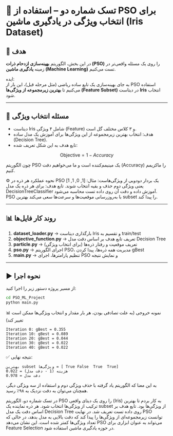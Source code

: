 # 📝 تسک شماره دو – استفاده از PSO برای انتخاب ویژگی در یادگیری ماشین (Iris Dataset)

## 🎯 هدف
در این بخش، الگوریتم **بهینه‌سازی ازدحام ذرات (PSO)** را روی یک مسئله واقعی‌تر در زمینه **یادگیری ماشین (Machine Learning)** تست می‌کنیم.  

ایده:  
به جای بهینه‌سازی یک تابع ساده ریاضی (مثل مرحله قبل)، این بار از PSO استفاده می‌کنیم تا **بهترین زیرمجموعه از ویژگی‌ها (Feature Subset)** در دیتاست **Iris** انتخاب شود.  

---

## 📌 مسئله انتخاب ویژگی
- دیتاست Iris شامل ۴ ویژگی (Feature) و ۳ کلاس مختلف گل است.  
- هدف: انتخاب بهترین زیرمجموعه از این ویژگی‌ها برای آموزش یک مدل ساده (Decision Tree).  
- تابع هدف به این شکل تعریف شده:  

```math
\text{Objective} = 1 - Accuracy
```
چون الگوریتم PSO یک مینیمم‌کننده است و ما می‌خواهیم دقت (Accuracy) را ماکزیمم کنیم.

⚙️ نحوه عملکرد
هر ذره در PSO یک بردار دودویی از ویژگی‌هاست:
مثال: [1, 0, 1, 1] یعنی ویژگی دوم حذف و بقیه انتخاب شوند.
تابع هدف: برای هر ذره یک مدل DecisionTreeClassifier آموزش داده و دقت آن روی داده تست محاسبه می‌شود.
PSO با به‌روزرسانی موقعیت‌ها و سرعت‌ها سعی می‌کند بهترین subset را پیدا کند.

---

## 📊 روند کار فایل‌ها
1. **dataset_loader.py** → بارگذاری دیتاست Iris و تقسیم به train/test  
2. **objective_function.py** → تعریف تابع هدف بر اساس دقت مدل Decision Tree  
3. **particle.py** → تعریف موقعیت و رفتار ذره‌ها (برای انتخاب ویژگی)  
4. **pso.py** → اجرای الگوریتم PSO، مدیریت همه ذره‌ها، پیدا کردن gBest  
5. **main.py** → تنظیم پارامترها، اجرای PSO و نمایش نتیجه  

---

## ▶️ نحوه اجرا
از مسیر پروژه دستور زیر را اجرا کنید:

```bash
cd PSO_ML_Project
python main.py
```

📊 نمونه خروجی
(به علت تصادفی بودن، هر بار مقدار و انتخاب ویژگی‌ها ممکن است تغییر کند)
```
Iteration 0: gBest = 0.355
Iteration 10: gBest = 0.089
Iteration 20: gBest = 0.044
Iteration 30: gBest = 0.022
Iteration 40: gBest = 0.022
```
✅ نتیجه نهایی:
```
بهترین subset ویژگی‌ها = [ True False  True  True]
هزینه (1 - دقت مدل) = 0.022
دقت مدل = 0.978
```
به این معنا که الگوریتم یاد گرفته با حذف ویژگی دوم و استفاده از سه ویژگی دیگر، همچنان می‌توان به دقت نزدیک به ۹۸٪ رسید.


در تسک شماره دو، الگوریتم PSO را روی یک دیتای واقعی (Iris) به کار بردم تا بهترین ترکیب از ویژگی‌ها انتخاب شود.
هر ذره نماینده یک subset از ویژگی‌ها بود. تابع هدف بر اساس دقت یک مدل Decision Tree روی داده تست تعریف شد.
در نهایت PSO توانست زیرمجموعه‌ای از ویژگی‌ها را پیدا کند که دقت بالایی به مدل بدهد، در حالی که تعداد ویژگی‌ها کمتر شده است. این نشان می‌دهد PSO می‌تواند به عنوان ابزاری برای Feature Selection در حوزه یادگیری ماشین استفاده شود.

